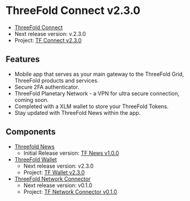 # ThreeFold Connect v2.3.0

- [ThreeFold Connect](https://github.com/threefoldtech/3Bot_connect)
- Next release version: v.2.3.0
- Project: [TF Connect v2.3.0](https://github.com/threefoldtech/3Bot_connect/projects/3)

## Features

- Mobile app that serves as your main gateway to the ThreeFold Grid, ThreeFold products and services.
- Secure 2FA authenticator.
- ThreeFold Planetary Network - a VPN for ultra secure connection, coming soon.
- Completed with a XLM wallet to store your ThreeFold Tokens.
- Stay updated with ThreeFold News within the app.

## Components

- [Threefold News](https://github.com/threefoldtech/threefold_connect_news)
  - Initial Release version: [TF News v1.0.0](https://github.com/threefoldtech/threefold_connect_news/releases/tag/1.0)
- [ThreeFold Wallet](https://github.com/threefoldtech/3bot_wallet)
  - Next release version: v2.3.0
  - Project: [TF Wallet v2.3.0](https://github.com/threefoldtech/3bot_wallet/projects/1)
- [ThreeFold Network Connector](https://github.com/threefoldtech/yggdrasil-desktop-client)
  - Next release version: v0.1.0
  - Project: [TF Network Connector v0.1.0](https://github.com/threefoldtech/yggdrasil-desktop-client/projects/2)
